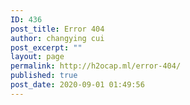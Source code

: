 ```yaml
---
ID: 436
post_title: Error 404
author: changying cui
post_excerpt: ""
layout: page
permalink: http://h2ocap.ml/error-404/
published: true
post_date: 2020-09-01 01:49:56
---
```

<!-- wp:themify-builder/canvas /-->